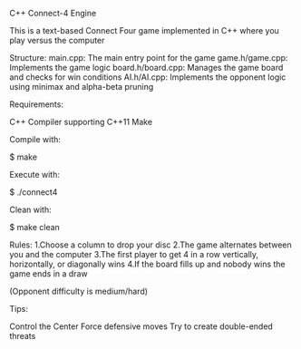 C++ Connect-4 Engine

This is a text-based Connect Four game implemented in C++ where you play versus the computer

Structure: main.cpp: The main entry point for the game game.h/game.cpp: Implements the game logic board.h/board.cpp: Manages the game board and checks for win conditions AI.h/AI.cpp: Implements the opponent logic using minimax and alpha-beta pruning

Requirements:

C++ Compiler supporting C++11 Make

Compile with:

$ make

Execute with:

$ ./connect4

Clean with:

$ make clean

Rules: 1.Choose a column to drop your disc 2.The game alternates between you and the computer 3.The first player to get 4 in a row vertically, horizontally, or diagonally wins 4.If the board fills up and nobody wins the game ends in a draw

(Opponent difficulty is medium/hard)

Tips:

Control the Center
Force defensive moves
Try to create double-ended threats
